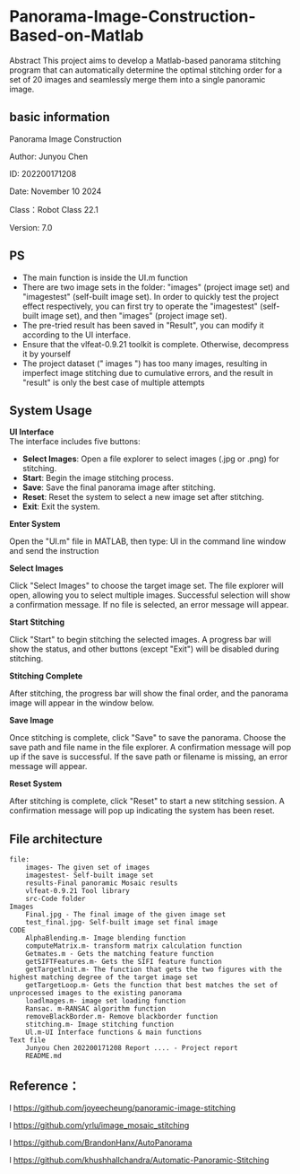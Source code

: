 # Panorama-Image-Construction-Based-on-Matlab
Abstract This project aims to develop a Matlab-based panorama stitching program that can automatically determine the optimal stitching order for a set of 20 images and seamlessly merge them into a single panoramic image.
## basic information

Panorama Image Construction

Author: Junyou Chen

ID: 202200171208

Date: November 10 2024

Class：Robot Class 22.1

Version: 7.0

## PS

- The main function is inside the UI.m function
- There are two image sets in the folder: "images" (project image set) and "imagestest" (self-built image set). In order to quickly test the project effect respectively, you can first try to operate the "imagestest" (self-built image set), and then "images" (project image set). 
- The pre-tried result has been saved in "Result", you can modify it according to the UI interface.
- Ensure that the vlfeat-0.9.21 toolkit is complete. Otherwise, decompress it by yourself
- The project dataset (" images ") has too many images, resulting in imperfect image stitching due to cumulative errors, and the result in "result" is only the best case of multiple attempts

## System Usage



**UI Interface**  
The interface includes five buttons:

- **Select Images**: Open a file explorer to select images (.jpg or .png) for stitching.
- **Start**: Begin the image stitching process.
- **Save**: Save the final panorama image after stitching.
- **Reset**: Reset the system to select a new image set after stitching.
- **Exit**: Exit the system.

**Enter System**

Open the "UI.m" file in MATLAB, then type: UI in the command line window and send the instruction

**Select Images**  

Click "Select Images" to choose the target image set. The file explorer will open, allowing you to select multiple images. Successful selection will show a confirmation message. If no file is selected, an error message will appear.

**Start Stitching**  

Click "Start" to begin stitching the selected images. A progress bar will show the status, and other buttons (except "Exit") will be disabled during stitching.

**Stitching Complete**  

After stitching, the progress bar will show the final order, and the panorama image will appear in the window below.

**Save Image**  

Once stitching is complete, click "Save" to save the panorama. Choose the save path and file name in the file explorer. A confirmation message will pop up if the save is successful. If the save path or filename is missing, an error message will appear.

**Reset System**  

After stitching is complete, click "Reset" to start a new stitching session. A confirmation message will pop up indicating the system has been reset.

## File architecture

```
file:
    images- The given set of images
    imagestest- Self-built image set
    results-Final panoramic Mosaic results
    vlfeat-0.9.21 Tool library
    src-Code folder
Images
    Final.jpg - The final image of the given image set
    test_final.jpg- Self-built image set final image
CODE
    AlphaBlending.m- Image blending function
    computeMatrix.m- transform matrix calculation function
    Getmates.m - Gets the matching feature function
    getSIFTFeatures.m- Gets the SIFI feature function
    getTargetlnit.m- The function that gets the two figures with the highest matching degree of the target image set
    getTargetLoop.m- Gets the function that best matches the set of unprocessed images to the existing panorama
    loadlmages.m- image set loading function
    Ransac. m-RANSAC algorithm function
    removeBlackBorder.m- Remove blackborder function
    stitching.m- Image stitching function
    Ul.m-UI Interface functions & main functions
Text file
    Junyou Chen 202200171208 Report .... - Project report
    README.md
```

## Reference：

l https://github.com/joyeecheung/panoramic-image-stitching

l https://github.com/yrlu/image_mosaic_stitching

l https://github.com/BrandonHanx/AutoPanorama

l https://github.com/khushhallchandra/Automatic-Panoramic-Stitching
